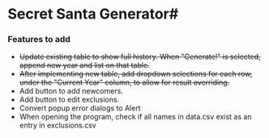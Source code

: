 # Secret Santa Generator#



### Features to add ###

* ~~Update existing table to show full history. When "Generate!" is selected, append new year and list on that table.~~
* ~~After implementing new table, add dropdown selections for each row, under the "Current Year" column, to allow for result overriding.~~
* Add button to add newcomers.
* Add button to edit exclusions.
* Convert popup error dialogs to Alert
* When opening the program, check if all names in data.csv exist as an entry in exclusions.csv